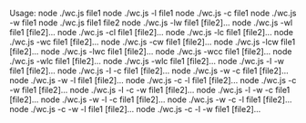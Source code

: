   Usage:
  node ./wc.js file1
  node ./wc.js -l file1
  node ./wc.js -c file1
  node ./wc.js -w file1
  node ./wc.js file1 file2
  node ./wc.js -lw file1 [file2]...
  node ./wc.js -wl file1 [file2]...
  node ./wc.js -cl file1 [file2]...
  node ./wc.js -lc file1 [file2]...
  node ./wc.js -wc file1 [file2]...
  node ./wc.js -cw file1 [file2]...
  node ./wc.js -lcw file1 [file2]...
  node ./wc.js -lwc file1 [file2]...
  node ./wc.js -wcc file1 [file2]...
  node ./wc.js -wlc file1 [file2]...
  node ./wc.js -wlc file1 [file2]...
  node ./wc.js -l -w file1 [file2]...
  node ./wc.js -l -c file1 [file2]...
  node ./wc.js -w -c file1 [file2]...
  node ./wc.js -w -l file1 [file2]...
  node ./wc.js -c -l file1 [file2]...
  node ./wc.js -c -w file1 [file2]...
  node ./wc.js -l -c -w file1 [file2]...
  node ./wc.js -l -w -c file1 [file2]...
  node ./wc.js -w -l -c file1 [file2]...
  node ./wc.js -w -c -l file1 [file2]...
  node ./wc.js -c -w -l file1 [file2]...
  node ./wc.js -c -l -w file1 [file2]...